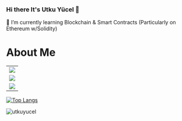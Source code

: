 ### Hi there It's Utku Yücel 👋

<!--
**utkuyucel/utkuyucel** is a ✨ _special_ ✨ repository because its `README.md` (this file) appears on your GitHub profile.

Here are some ideas to get you started:

- 🔭 I’m currently working on ...

- 👯 I’m looking to collaborate on ...
- 🤔 I’m looking for help with ...
- 💬 Ask me about ...
- 📫 How to reach me: ...
- 😄 Pronouns: ...
- ⚡ Fun fact: ...
-->

🌱 I’m currently learning Blockchain & Smart Contracts (Particularly on Ethereum w/Solidity)

</p>

<table class="center">
<tr> 
          <h1>About Me</h1>
 </tr>
 
<tr>
    <td><a href="https://instagram.com/utkuycel">
    <img src="https://img.shields.io/badge/Instagram-E4405F?style=for-the-badge&logo=instagram&logoColor=white">
    </a> 
</tr>
  
<tr>
    <td><a href="https://www.linkedin.com/in/utku-y%C3%BCcel-ba59a7170/">
    <img src="https://img.shields.io/badge/linkedin-%230077B5.svg?style=for-the-badge&logo=linkedin&logoColor=white">
    </a> 
 </tr>
    
<tr>
    <td><a href="https://open.spotify.com/user/utkuyucel35">
    <img src="https://img.shields.io/badge/Spotify-1ED760?style=for-the-badge&logo=spotify&logoColor=white">
    </a> 
</tr>
    
    
</table>



[![Top Langs](https://github-readme-stats.vercel.app/api/top-langs/?username=utkuyucel&layout=compact&theme=dark)](https://github.com/utkuyucel/utkuyucel)

<p align="left"> <img src="https://komarev.com/ghpvc/?username=utkuyucel&label=Profile%20views&color=0e75b6&style=flat" alt="utkuyucel" /> </p>
